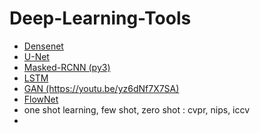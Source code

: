 # Deep-Learning-Tools
<ul>
<li><a href="https://keras.io/applications/#densenet">Densenet</a></li>
<li><a href="https://www.kaggle.com/keegil/keras-u-net-starter-lb-0-277/notebook">U-Net</a></li>
<li><a href="https://github.com/matterport/Mask_RCNN">Masked-RCNN (py3)</a></li>
<li><a href="https://www.kaggle.com/ngyptr/lstm-sentiment-analysis-keras">LSTM</a></li>
<li><a href="https://keras.io/applications/#densenet">GAN (https://youtu.be/yz6dNf7X7SA)</a></li>
<li><a href="https://keras.io/applications/#densenet">FlowNet</a></li>
<li>one shot learning, few shot, zero shot : cvpr, nips, iccv<li/>
</ul>
